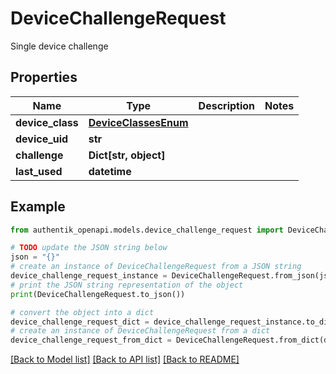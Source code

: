 # DeviceChallengeRequest

Single device challenge

## Properties

Name | Type | Description | Notes
------------ | ------------- | ------------- | -------------
**device_class** | [**DeviceClassesEnum**](DeviceClassesEnum.md) |  | 
**device_uid** | **str** |  | 
**challenge** | **Dict[str, object]** |  | 
**last_used** | **datetime** |  | 

## Example

```python
from authentik_openapi.models.device_challenge_request import DeviceChallengeRequest

# TODO update the JSON string below
json = "{}"
# create an instance of DeviceChallengeRequest from a JSON string
device_challenge_request_instance = DeviceChallengeRequest.from_json(json)
# print the JSON string representation of the object
print(DeviceChallengeRequest.to_json())

# convert the object into a dict
device_challenge_request_dict = device_challenge_request_instance.to_dict()
# create an instance of DeviceChallengeRequest from a dict
device_challenge_request_from_dict = DeviceChallengeRequest.from_dict(device_challenge_request_dict)
```
[[Back to Model list]](../README.md#documentation-for-models) [[Back to API list]](../README.md#documentation-for-api-endpoints) [[Back to README]](../README.md)


